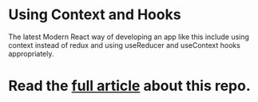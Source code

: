 # Using Context and Hooks

The latest Modern React way of developing an app like this include using context instead of redux and using useReducer and useContext hooks appropriately.

# Read the [full article](https://medium.com/@patwa.deepak/still-using-redux-in-2021-clean-your-codebase-using-modern-react-9d4afed45cda) about this repo.
